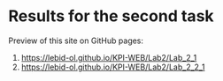 # Results for the second task

Preview of this site on GitHub pages: 
1. https://lebid-ol.github.io/KPI-WEB/Lab2/Lab_2_1
2. https://lebid-ol.github.io/KPI-WEB/Lab2/Lab_2_2_1       
                                      
